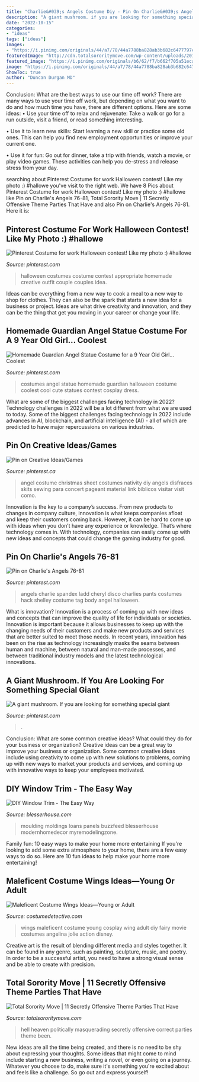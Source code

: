 ```yaml
---
title: "Charlie&#039;s Angels Costume Diy - Pin On Charlie&#039;s Angels 76-81"
description: "A giant mushroom. if you are looking for something special giant"
date: "2022-10-15"
categories:
- "ideas"
tags: ["ideas"]
images:
- "https://i.pinimg.com/originals/44/a7/78/44a7788ba828ab3b682c6477797c80bd.jpg"
featuredImage: "http://cdn.totalsororitymove.com/wp-content/uploads/2015/04/da626c2169dfaad00591c66f302e5760.jpg"
featured_image: "https://i.pinimg.com/originals/b6/62/f7/b662f705a51ecab36d2feee1161cdcf5.jpg"
image: "https://i.pinimg.com/originals/44/a7/78/44a7788ba828ab3b682c6477797c80bd.jpg"
ShowToc: true
author: "Duncan Durgan MD"
---
```



Conclusion: What are the best ways to use our time off work?
There are many ways to use your time off work, but depending on what you want to do and how much time you have, there are different options. Here are some ideas: 
• Use your time off to relax and rejuvenate: Take a walk or go for a run outside, visit a friend, or read something interesting. 

• Use it to learn new skills: Start learning a new skill or practice some old ones. This can help you find new employment opportunities or improve your current one. 

• Use it for fun: Go out for dinner, take a trip with friends, watch a movie, or play video games. These activities can help you de-stress and release stress from your day.

	

		
searching about Pinterest Costume for work Halloween contest! Like my photo :) #hallowe you've visit to the right web. We have 8 Pics about Pinterest Costume for work Halloween contest! Like my photo :) #hallowe like Pin on Charlie&#039;s Angels 76-81, Total Sorority Move | 11 Secretly Offensive Theme Parties That Have and also Pin on Charlie&#039;s Angels 76-81. Here it is:
		
    
## Pinterest Costume For Work Halloween Contest! Like My Photo :) #hallowe

<img loading=lazy src="https://i.pinimg.com/originals/b6/62/f7/b662f705a51ecab36d2feee1161cdcf5.jpg" onerror="this.onerror=null;this.src='https://tse4.mm.bing.net/th?id=OIP.tirs3oC4GJ_hwlYOfcN1EgHaJ6&amp;pid=15.1';" alt="Pinterest Costume for work Halloween contest! Like my photo :) #hallowe">

_Source: pinterest.com_

>halloween costumes costume contest appropriate homemade creative outfit couple couples idea. 

	

Ideas can be everything from a new way to cook a meal to a new way to shop for clothes. They can also be the spark that starts a new idea for a business or project. Ideas are what drive creativity and innovation, and they can be the thing that get you moving in your career or change your life.

    
## Homemade Guardian Angel Statue Costume For A 9 Year Old Girl... Coolest

<img loading=lazy src="https://i.pinimg.com/originals/76/2c/de/762cded4b935cd6d213e0e512ea9531f.jpg" onerror="this.onerror=null;this.src='https://tse2.mm.bing.net/th?id=OIP.Y3BQzPNN-pi3lxzVFBuQbQHaKX&amp;pid=15.1';" alt="Homemade Guardian Angel Statue Costume for a 9 Year Old Girl... Coolest">

_Source: pinterest.com_

>costumes angel statue homemade guardian halloween costume coolest cool cute statues contest cosplay dress. 

	

What are some of the biggest challenges facing technology in 2022?
Technology challenges in 2022 will be a lot different from what we are used to today. Some of the biggest challenges facing technology in 2022 include advances in AI, blockchain, and artificial intelligence (AI) - all of which are predicted to have major repercussions on various industries.

    
## Pin On Creative Ideas/Games

<img loading=lazy src="https://i.pinimg.com/originals/b7/a4/28/b7a428868c7a0a35a2fa338981e0ec52.jpg" onerror="this.onerror=null;this.src='https://tse2.mm.bing.net/th?id=OIP.NvQcwV8IjuDvVNQ8Ov2vYwHaJ4&amp;pid=15.1';" alt="Pin on Creative Ideas/Games">

_Source: pinterest.ca_

>angel costume christmas sheet costumes nativity diy angels disfraces skits sewing para concert pageant material link bíblicos visitar visit como. 

	

Innovation is the key to a company’s success. From new products to changes in company culture, innovation is what keeps companies afloat and keep their customers coming back. However, it can be hard to come up with ideas when you don’t have any experience or knowledge. That’s where technology comes in. With technology, companies can easily come up with new ideas and concepts that could change the gaming industry for good.

    
## Pin On Charlie&#039;s Angels 76-81

<img loading=lazy src="https://i.pinimg.com/736x/43/aa/eb/43aaebf27e53030f09788e0bd571b916.jpg" onerror="this.onerror=null;this.src='https://tse4.mm.bing.net/th?id=OIP.xdZyRt-j_RpPFJa2cVNgHwAAAA&amp;pid=15.1';" alt="Pin on Charlie&#039;s Angels 76-81">

_Source: pinterest.com_

>angels charlie spandex ladd cheryl disco charlies pants costumes hack shelley costume tag body angel halloween. 

	

What is innovation?
Innovation is a process of coming up with new ideas and concepts that can improve the quality of life for individuals or societies. Innovation is important because it allows businesses to keep up with the changing needs of their customers and make new products and services that are better suited to meet those needs. In recent years, innovation has been on the rise as technology increasingly masks the seams between human and machine, between natural and man-made processes, and between traditional industry models and the latest technological innovations.

    
## A Giant Mushroom. If You Are Looking For Something Special Giant

<img loading=lazy src="https://i.pinimg.com/originals/44/a7/78/44a7788ba828ab3b682c6477797c80bd.jpg" onerror="this.onerror=null;this.src='https://tse3.mm.bing.net/th?id=OIP.rFCuwM5uGceFHw4B4G50uwHaLH&amp;pid=15.1';" alt="A giant mushroom. If you are looking for something special giant">

_Source: pinterest.com_

>. 

	

Conclusion: What are some common creative ideas? What could they do for your business or organization?
Creative ideas can be a great way to improve your business or organization. Some common creative ideas include using creativity to come up with new solutions to problems, coming up with new ways to market your products and services, and coming up with innovative ways to keep your employees motivated.

    
## DIY Window Trim - The Easy Way

<img loading=lazy src="https://www.blesserhouse.com/wp-content/uploads/2015/06/DIY-Window-Frame-3-of-8-683x1024.jpg" onerror="this.onerror=null;this.src='https://tse1.mm.bing.net/th?id=OIP.iYOZtgBk6Dd7xgPIs92lpQHaLG&amp;pid=15.1';" alt="DIY Window Trim - The Easy Way">

_Source: blesserhouse.com_

>moulding moldings loans panels buzzfeed blesserhouse modernhomedecor myremodelingzone. 

	

Family fun: 10 easy ways to make your home more entertaining
If you're looking to add some extra atmosphere to your home, there are a few easy ways to do so. Here are 10 fun ideas to help make your home more entertaining!

    
## Maleficent Costume Wings Ideas—Young Or Adult

<img loading=lazy src="http://www.costumedetective.com/wp-content/uploads/2014/09/maleficent_model_wings.jpg" onerror="this.onerror=null;this.src='https://tse1.mm.bing.net/th?id=OIP.yddHhQL6jXA2mzzVaLu2QgHaDj&amp;pid=15.1';" alt="Maleficent Costume Wings Ideas—Young or Adult">

_Source: costumedetective.com_

>wings maleficent costume young cosplay wing adult diy fairy movie costumes angelina jolie action disney. 

	

Creative art is the result of blending different media and styles together. It can be found in any genre, such as painting, sculpture, music, and poetry. In order to be a successful artist, you need to have a strong visual sense and be able to create with precision.

    
## Total Sorority Move | 11 Secretly Offensive Theme Parties That Have

<img loading=lazy src="http://cdn.totalsororitymove.com/wp-content/uploads/2015/04/da626c2169dfaad00591c66f302e5760.jpg" onerror="this.onerror=null;this.src='https://tse3.mm.bing.net/th?id=OIP.ARhMC3Xrfvcm53sEz-Zc-AHaF9&amp;pid=15.1';" alt="Total Sorority Move | 11 Secretly Offensive Theme Parties That Have">

_Source: totalsororitymove.com_

>hell heaven politically masquerading secretly offensive correct parties theme been. 

	

New ideas are all the time being created, and there is no need to be shy about expressing your thoughts. Some ideas that might come to mind include starting a new business, writing a novel, or even going on a journey. Whatever you choose to do, make sure it's something you're excited about and feels like a challenge. So go out and express yourself!

